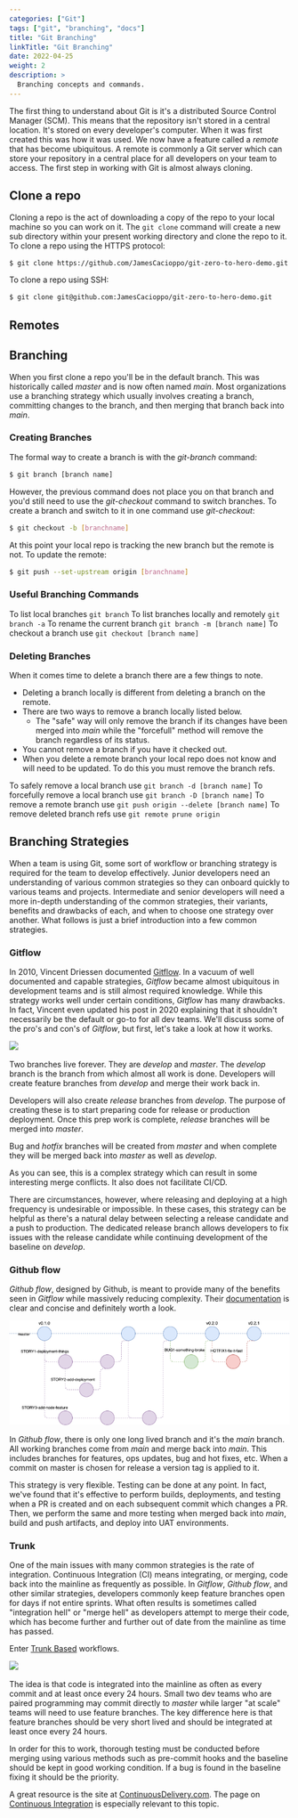 ```yaml
---
categories: ["Git"]
tags: ["git", "branching", "docs"]
title: "Git Branching"
linkTitle: "Git Branching"
date: 2022-04-25
weight: 2
description: >
  Branching concepts and commands.
---
```


The first thing to understand about Git is it's a distributed Source Control Manager (SCM).  This means that the repository isn't stored in a central location.  It's stored on every developer's computer.  When it was first created this was how it was used.  We now have a feature called a _remote_ that has become ubiquitous.  A remote is commonly a Git server which can store your repository in a central place for all developers on your team to access.  The first step in working with Git is almost always cloning.

## Clone a repo

Cloning a repo is the act of downloading a copy of the repo to your local machine so you can work on it.  The `git clone` command will create a new sub directory within your present working directory and clone the repo to it.  To clone a repo using the HTTPS protocol:
```bash
$ git clone https://github.com/JamesCacioppo/git-zero-to-hero-demo.git
```

To clone a repo using SSH:
```bash
$ git clone git@github.com:JamesCacioppo/git-zero-to-hero-demo.git
```

## Remotes
## Branching

When you first clone a repo you'll be in the default branch.  This was historically called _master_ and is now often named _main_.  Most organizations use a branching strategy which usually involves creating a branch, committing changes to the branch, and then merging that branch back into _main_.

### Creating Branches
The formal way to create a branch is with the _git-branch_ command:
```bash
$ git branch [branch name]
```
However, the previous command does not place you on that branch and you'd still need to use the _git-checkout_ command to switch branches.  To create a branch and switch to it in one command use _git-checkout_:
```bash
$ git checkout -b [branchname]
```

At this point your local repo is tracking the new branch but the remote is not.  To update the remote:
```bash
$ git push --set-upstream origin [branchname]
```
### Useful Branching Commands
To list local branches `git branch`
To list branches locally and remotely `git branch -a`
To rename the current branch `git branch -m [branch name]`
To checkout a branch use `git checkout [branch name]`

### Deleting Branches
When it comes time to delete a branch there are a few things to note.
* Deleting a branch locally is different from deleting a branch on the remote.
* There are two ways to remove a branch locally listed below.
  * The "safe" way will only remove the branch if its changes have been merged into _main_ while the "forcefull" method will remove the branch regardless of its status.
* You cannot remove a branch if you have it checked out.
* When you delete a remote branch your local repo does not know and will need to be updated.  To do this you must remove the branch refs.

To safely remove a local branch use `git branch -d [branch name]`
To forcefully remove a local branch use `git branch -D [branch name]`
To remove a remote branch use `git push origin --delete [branch name]`
To remove deleted branch refs use `git remote prune origin`

## Branching Strategies
When a team is using Git, some sort of workflow or branching strategy is required for the team to develop effectively.  Junior developers need an understanding of various common strategies so they can onboard quickly to various teams and projects.  Intermediate and senior developers will need a more in-depth understanding of the common strategies, their variants, benefits and drawbacks of each, and when to choose one strategy over another.  What follows is just a brief introduction into a few common strategies.

### Gitflow
In 2010, Vincent Driessen documented [Gitflow](https://nvie.com/posts/a-successful-git-branching-model/).  In a vacuum of well documented and capable strategies, _Gitflow_ became almost ubiquitous in development teams and is still almost required knowledge.  While this strategy works well under certain conditions, _Gitflow_ has many drawbacks.  In fact, Vincent even updated his post in 2020 explaining that it shouldn't necessarily be the default or go-to for all dev teams.  We'll discuss some of the pro's and con's of _Gitflow_, but first, let's take a look at how it works.

![](https://nvie.com/img/git-model@2x.png)

Two branches live forever.  They are _develop_ and _master_.  The _develop_ branch is the branch from which almost all work is done.  Developers will create feature branches from _develop_ and merge their work back in.

Developers will also create _release_ branches from _develop_.  The purpose of creating these is to start preparing code for release or production deployment.  Once this prep work is complete, _release_ branches will be merged into _master_.

Bug and _hotfix_ branches will be created from _master_ and when complete they will be merged back into _master_ as well as _develop_.

As you can see, this is a complex strategy which can result in some interesting merge conflicts.  It also does not facilitate CI/CD.

There are circumstances, however, where releasing and deploying at a high frequency is undesirable or impossible.  In these cases, this strategy can be helpful as there's a natural delay between selecting a release candidate and a push to production.  The dedicated release branch allows developers to fix issues with the release candidate while continuing development of the baseline on _develop_.

### Github flow
_Github flow_, designed by Github, is meant to provide many of the benefits seen in _Gitflow_ while massively reducing complexity.  Their [documentation](https://docs.github.com/en/get-started/quickstart/github-flow) is clear and concise and definitely worth a look.

![](https://github.com/JamesCacioppo/jimFlow/raw/master/jimFlow.png)

In _Github flow_, there is only one long lived branch and it's the _main_ branch.  All working branches come from _main_ and merge back into _main_.  This includes branches for features, ops updates, bug and hot fixes, etc.  When a commit on master is chosen for release a version tag is applied to it.

This strategy is very flexible.  Testing can be done at any point.  In fact, we've found that it's effective to perform builds, deployments, and testing when a PR is created and on each subsequent commit which changes a PR.  Then, we perform the same and more testing when merged back into _main_, build and push artifacts, and deploy into UAT environments.

### Trunk
One of the main issues with many common strategies is the rate of integration.  Continuous Integration (CI) means integrating, or merging, code back into the mainline as frequently as possible.  In _Gitflow_, _Github flow_, and other similar strategies, developers commonly keep feature branches open for days if not entire sprints.  What often results is sometimes called "integration hell" or "merge hell" as developers attempt to merge their code, which has become further and further out of date from the mainline as time has passed.

Enter [Trunk Based](https://trunkbaseddevelopment.com/) workflows.

![](https://trunkbaseddevelopment.com/trunk1c.png)

The idea is that code is integrated into the mainline as often as every commit and at least once every 24 hours.  Small two dev teams who are paired programming may commit directly to _master_ while larger "at scale" teams will need to use feature branches.  The key difference here is that feature branches should be very short lived and should be integrated at least once every 24 hours.

In order for this to work, thorough testing must be conducted before merging using various methods such as pre-commit hooks and the baseline should be kept in good working condition.  If a bug is found in the baseline fixing it should be the priority.

A great resource is the site at [ContinuousDelivery.com](https://continuousdelivery.com).  The page on [Continuous Integration](https://continuousdelivery.com/foundations/continuous-integration/) is especially relevant to this topic.
